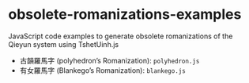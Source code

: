 # obsolete-romanizations-examples

JavaScript code examples to generate obsolete romanizations of the Qieyun system using TshetUinh.js

- 古韻羅馬字 (polyhedron’s Romanization): `polyhedron.js`
- 有女羅馬字 (Blankego’s Romanization): `blankego.js`

